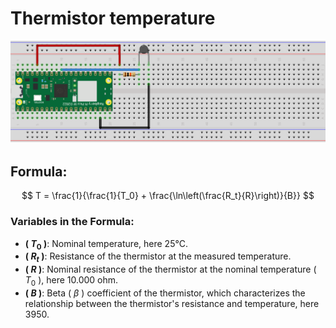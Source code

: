 # Thermistor temperature

![Breadboard](/assets/thermistor_temp_bb.png)

## Formula:

$$
T = \frac{1}{\frac{1}{T_0} + \frac{\ln\left(\frac{R_t}{R}\right)}{B}}
$$

### Variables in the Formula:

- **\( $T_0$ \)**: Nominal temperature, here 25°C.
- **\( $R_t$ \)**: Resistance of the thermistor at the measured temperature.
- **\( $R$ \)**: Nominal resistance of the thermistor at the nominal temperature \( $T_0$ \), here 10.000 ohm.
- **\( $B$ \)**: Beta ( $\beta$ ) coefficient of the thermistor, which characterizes the relationship between the
  thermistor's resistance and temperature, here 3950.
